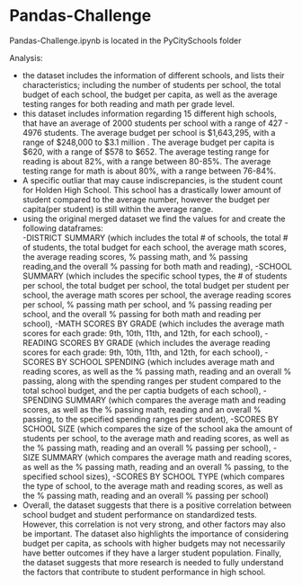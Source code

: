 # Pandas-Challenge

Pandas-Challenge.ipynb is located in the PyCitySchools folder 

Analysis: 
- the dataset includes the information of different schools, and lists their characteristics; including the number of students per school, the total budget of each school, the budget per capita, as well as the average testing ranges for both reading and math per grade level.  
- this dataset includes information regarding 15 different high schools, that have an average of 2000 students per school with a range of 427 - 4976 students. The average budget per school is $1,643,295, with a range of $248,000 to $3.1 million . The average budget per capita is $620, with a range of $578 to $652. The average testing range for reading is about 82%, with a range between 80-85%. The average testing range for math is about 80%, with a range between 76-84%.  
- A specific outliar that may cause indiscrepancies, is the student count for Holden High School. This school has a drastically lower amount of student compared to the average number, however the budget per capita(per student) is still within the average range. 
- using the original merged dataset we find the values for and create the following dataframes:  
		-DISTRICT SUMMARY (which includes the total # of schools, the total # of students, the total budget for each school, the average math scores, the average reading scores, % passing math, and % passing reading,and the overall % passing for both math and reading), 
		-SCHOOL SUMMARY (which includes the specific school types, the # of students per school, the total budget per school, the total budget per student per school, the average math scores per school, the average reading scores per school, % passing math per school, and % passing reading per school, and the overall % passing for both math and reading per school), 
		-MATH SCORES BY GRADE (which includes the average math scores for each grade: 9th, 10th, 11th, and 12th, for each school),
		-READING SCORES BY GRADE (which includes the average reading scores for each grade: 9th, 10th, 11th, and 12th, for each school),
		-SCORES BY SCHOOL SPENDING (which includes average math and reading scores, as well as the % passing math, reading and an overall % passing, along with the spending ranges per student compared to the total school budget, and the per captia budgets of each school),
		-SPENDING SUMMARY (which compares the average math and reading scores, as well as the % passing math, reading and an overall % passing, to the specified spending ranges per student),
		-SCORES BY SCHOOL SIZE (which compares the size of the school aka the amount of students per school, to the average math and reading scores, as well as the % passing math, reading and an overall % passing per school),
		-SIZE SUMMARY (which compares the average math and reading scores, as well as the % passing math, reading and an overall % passing, to the specified school sizes),
		-SCORES BY SCHOOL TYPE (which compares the type of school, to the average math and reading scores, as well as the % passing math, reading and an overall % passing per school)
- Overall, the dataset suggests that there is a positive correlation between school budget and student performance on standardized tests. However, this correlation is not very strong, and other factors may also be important. The dataset also highlights the importance of considering budget per capita, as schools with higher budgets may not necessarily have better outcomes if they have a larger student population. Finally, the dataset suggests that more research is needed to fully understand the factors that contribute to student performance in high school.
